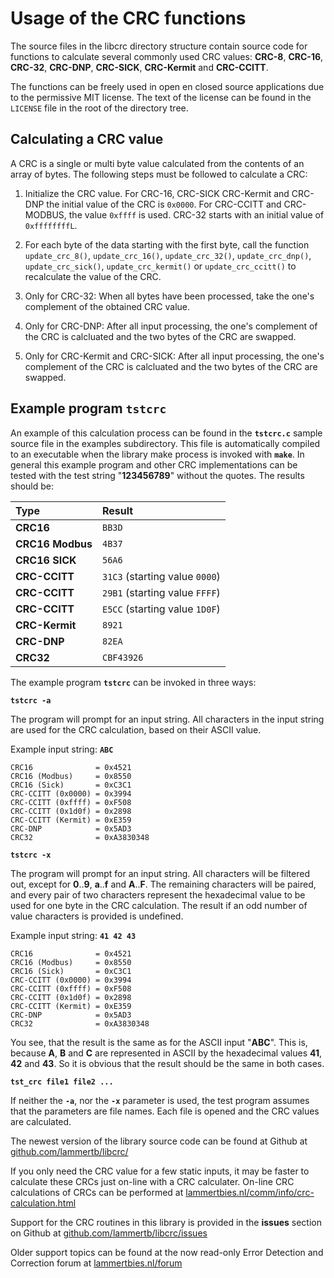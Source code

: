 # Usage of the CRC functions

The source files in the libcrc directory structure contain source code
for functions to calculate several commonly used CRC values: **CRC-8**,
**CRC-16**, **CRC-32**, **CRC-DNP**, **CRC-SICK**, **CRC-Kermit** and **CRC-CCITT**.

The functions can be freely used in open en closed source applications due to the permissive MIT license. The text of
the license can be found in the `LICENSE` file in the root of the
directory tree.

## Calculating a CRC value

A CRC is a single or multi byte value calculated from the contents of
an array of bytes. The following steps must be followed to calculate a CRC:

1. Initialize the CRC value. For CRC-16, CRC-SICK CRC-Kermit and CRC-DNP
the initial value of the CRC is `0x0000`. For CRC-CCITT and CRC-MODBUS,
the value `0xffff` is used. CRC-32 starts with an initial value
of `0xffffffffL`.

2. For each byte of the data starting with the first byte, call the
function `update_crc_8()`, `update_crc_16()`, `update_crc_32()`, `update_crc_dnp()`,
`update_crc_sick()`, `update_crc_kermit()` or `update_crc_ccitt()`
to recalculate the value of the CRC.

3. Only for CRC-32: When all bytes have been processed, take the
one's complement of the obtained CRC value.

4. Only for CRC-DNP: After all input processing, the one's complement
of the CRC is calcluated and the two bytes of the CRC are swapped.

5. Only for CRC-Kermit and CRC-SICK: After all input processing, the
one's complement of the CRC is calcluated and the two bytes of the CRC
are swapped.

## Example program `tstcrc`

An example of this calculation process can be found in the **`tstcrc.c`**
sample source file in the examples subdirectory. This file is automatically compiled to
an executable when the library make process is invoked with **`make`**. In general this example
program and other CRC implementations can be
tested with the test string "**123456789**" without the quotes. The
results should be:

|Type|Result|
| :--- | :--- |
|**CRC16**|`BB3D`|
|**CRC16 Modbus**|`4B37`|
|**CRC16 SICK**|`56A6`|
|**CRC-CCITT**|`31C3` (starting value `0000`)|
|**CRC-CCITT**|`29B1` (starting value `FFFF`)|
|**CRC-CCITT**|`E5CC` (starting value `1D0F`)|
|**CRC-Kermit**|`8921`|
|**CRC-DNP**|`82EA`|
|**CRC32**|`CBF43926`|

The example program **`tstcrc`** can be invoked in three ways:

**`tstcrc -a`**

The program will prompt for an input string. All characters in the
input string are used for the CRC calculation, based on their ASCII
value.

Example input string: **`ABC`**

    CRC16              = 0x4521
    CRC16 (Modbus)     = 0x8550
    CRC16 (Sick)       = 0xC3C1
    CRC-CCITT (0x0000) = 0x3994
    CRC-CCITT (0xffff) = 0xF508
    CRC-CCITT (0x1d0f) = 0x2898
    CRC-CCITT (Kermit) = 0xE359
    CRC-DNP            = 0x5AD3
    CRC32              = 0xA3830348

**`tstcrc -x`**

The program will prompt for an input string. All characters will
be filtered out, except for **0**..**9**, **a**..**f** and **A**..**F**. The remaining characters
will be paired, and every pair of two characters represent the hexadecimal
value to be used for one byte in the CRC calculation. The result if an
odd number of value characters is provided is undefined.

Example input string: **`41 42 43`**

    CRC16              = 0x4521
    CRC16 (Modbus)     = 0x8550
    CRC16 (Sick)       = 0xC3C1
    CRC-CCITT (0x0000) = 0x3994
    CRC-CCITT (0xffff) = 0xF508
    CRC-CCITT (0x1d0f) = 0x2898
    CRC-CCITT (Kermit) = 0xE359
    CRC-DNP            = 0x5AD3
    CRC32              = 0xA3830348

You see, that the result is the same as for the ASCII input "**ABC**". This
is, because **A**, **B** and **C** are represented in ASCII by the hexadecimal
values **41**, **42** and **43**. So it is obvious that the result should be
the same in both cases.

**`tst_crc file1 file2 ...`**

If neither the **`-a`**, nor the **`-x`** parameter is used, the test program
assumes that the parameters are file names. Each file is opened and
the CRC values are calculated.



The newest version of the library source code can be found at Github at
[github.com/lammertb/libcrc/](https://github.com/lammertb/libcrc/)

If you only need the CRC value for a few static inputs, it may be faster
to calculate these CRCs just on-line with a CRC calculater. On-line CRC calculations of CRCs can be performed at
[lammertbies.nl/comm/info/crc-calculation.html](https://www.lammertbies.nl/comm/info/crc-calculation.html)

Support for the CRC routines in this library is provided in the **issues** section on Github at
[github.com/lammertb/libcrc/issues](https://github.com/lammertb/libcrc/issues)

Older support topics can be found at the now read-only Error Detection and Correction forum at
[lammertbies.nl/forum](https://www.lammertbies.nl/forum/viewforum.php?f=11)
